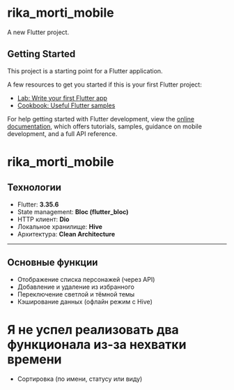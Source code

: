 # rika_morti_mobile

A new Flutter project.

## Getting Started

This project is a starting point for a Flutter application.

A few resources to get you started if this is your first Flutter project:

- [Lab: Write your first Flutter app](https://docs.flutter.dev/get-started/codelab)
- [Cookbook: Useful Flutter samples](https://docs.flutter.dev/cookbook)

For help getting started with Flutter development, view the
[online documentation](https://docs.flutter.dev/), which offers tutorials,
samples, guidance on mobile development, and a full API reference.
# rika_morti_mobile


## Технологии

- Flutter: **3.35.6**
- State management: **Bloc (flutter_bloc)**
- HTTP клиент: **Dio**
- Локальное хранилище: **Hive**
- Архитектура: **Clean Architecture**

---

## Основные функции

- Отображение списка персонажей (через API)
- Добавление и удаление из избранного
- Переключение светлой и тёмной темы
- Кэширование данных (офлайн режим с Hive)


# Я не успел реализовать два функционала из-за нехватки времени 
- Сортировка (по имени, статусу или виду) 